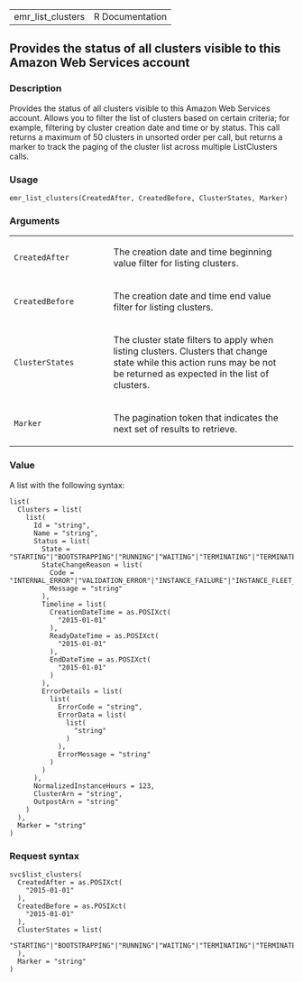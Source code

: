 <table style="width: 100%;">
<tbody>
<tr class="odd">
<td>emr_list_clusters</td>
<td style="text-align: right;">R Documentation</td>
</tr>
</tbody>
</table>

## Provides the status of all clusters visible to this Amazon Web Services account

### Description

Provides the status of all clusters visible to this Amazon Web Services
account. Allows you to filter the list of clusters based on certain
criteria; for example, filtering by cluster creation date and time or by
status. This call returns a maximum of 50 clusters in unsorted order per
call, but returns a marker to track the paging of the cluster list
across multiple ListClusters calls.

### Usage

    emr_list_clusters(CreatedAfter, CreatedBefore, ClusterStates, Marker)

### Arguments

<table>
<colgroup>
<col style="width: 35%" />
<col style="width: 65%" />
</colgroup>
<tbody>
<tr class="odd">
<td><code id="emr_list_clusters_:_CreatedAfter">CreatedAfter</code></td>
<td><p>The creation date and time beginning value filter for listing
clusters.</p></td>
</tr>
<tr class="even">
<td><code
id="emr_list_clusters_:_CreatedBefore">CreatedBefore</code></td>
<td><p>The creation date and time end value filter for listing
clusters.</p></td>
</tr>
<tr class="odd">
<td><code
id="emr_list_clusters_:_ClusterStates">ClusterStates</code></td>
<td><p>The cluster state filters to apply when listing clusters.
Clusters that change state while this action runs may be not be returned
as expected in the list of clusters.</p></td>
</tr>
<tr class="even">
<td><code id="emr_list_clusters_:_Marker">Marker</code></td>
<td><p>The pagination token that indicates the next set of results to
retrieve.</p></td>
</tr>
</tbody>
</table>

### Value

A list with the following syntax:

    list(
      Clusters = list(
        list(
          Id = "string",
          Name = "string",
          Status = list(
            State = "STARTING"|"BOOTSTRAPPING"|"RUNNING"|"WAITING"|"TERMINATING"|"TERMINATED"|"TERMINATED_WITH_ERRORS",
            StateChangeReason = list(
              Code = "INTERNAL_ERROR"|"VALIDATION_ERROR"|"INSTANCE_FAILURE"|"INSTANCE_FLEET_TIMEOUT"|"BOOTSTRAP_FAILURE"|"USER_REQUEST"|"STEP_FAILURE"|"ALL_STEPS_COMPLETED",
              Message = "string"
            ),
            Timeline = list(
              CreationDateTime = as.POSIXct(
                "2015-01-01"
              ),
              ReadyDateTime = as.POSIXct(
                "2015-01-01"
              ),
              EndDateTime = as.POSIXct(
                "2015-01-01"
              )
            ),
            ErrorDetails = list(
              list(
                ErrorCode = "string",
                ErrorData = list(
                  list(
                    "string"
                  )
                ),
                ErrorMessage = "string"
              )
            )
          ),
          NormalizedInstanceHours = 123,
          ClusterArn = "string",
          OutpostArn = "string"
        )
      ),
      Marker = "string"
    )

### Request syntax

    svc$list_clusters(
      CreatedAfter = as.POSIXct(
        "2015-01-01"
      ),
      CreatedBefore = as.POSIXct(
        "2015-01-01"
      ),
      ClusterStates = list(
        "STARTING"|"BOOTSTRAPPING"|"RUNNING"|"WAITING"|"TERMINATING"|"TERMINATED"|"TERMINATED_WITH_ERRORS"
      ),
      Marker = "string"
    )
